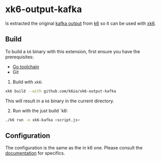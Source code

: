 # xk6-output-kafka
Is extracted the original [kafka output](https://k6.io/docs/results-visualization/apache-kafka) from [k6](https://github.com/k6io/k6) so it can be used with [xk6](https://github.com/k6io/xk6).

</div>

## Build

To build a `k6` binary with this extension, first ensure you have the prerequisites:

- [Go toolchain](https://go101.org/article/go-toolchain.html)
- Git

1. Build with `xk6`:

```bash
xk6 build --with github.com/k6io/xk6-output-kafka
```

This will result in a `k6` binary in the current directory.

2. Run with the just build `k6:

```bash
./k6 run -o xk6-kafka <script.js>
```

## Configuration

The configuration is the same as the in k6 one. Please consult the [documentation](https://k6.io/docs/results-visualization/apache-kafka) for specifics.
